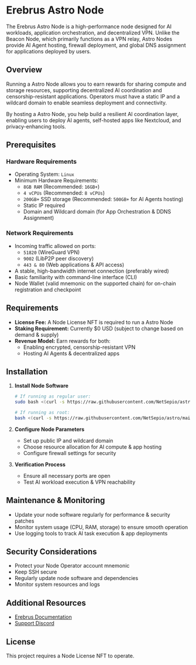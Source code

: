 # Erebrus Astro Node

The Erebrus Astro Node is a high-performance node designed for AI workloads, application orchestration, and decentralized VPN. Unlike the Beacon Node, which primarily functions as a VPN relay, Astro Nodes provide AI Agent hosting, firewall deployment, and global DNS assignment for applications deployed by users.

## Overview

Running a Astro Node allows you to earn rewards for sharing compute and storage resources, supporting decentralized AI coordination and censorship-resistant applications. Operators must have a static IP and a wildcard domain to enable seamless deployment and connectivity.

By hosting a Astro Node, you help build a resilient AI coordination layer, enabling users to deploy AI agents, self-hosted apps like Nextcloud, and privacy-enhancing tools.

## Prerequisites

### Hardware Requirements

- Operating System: `Linux`
- Minimum Hardware Requirements:
  - `8GB RAM` (Recommended: `16GB+`)
  - `4 vCPUs` (Recommended: `8 vCPUs`)
  - `200GB+` SSD storage (Recommended: `500GB+` for AI Agents hosting)
  - Static IP required
  - Domain and Wildcard domain (for App Orchestration & DDNS Assignment)

### Network Requirements

- Incoming traffic allowed on ports:
  - `51820` (WireGuard VPN)
  - `9002` (LibP2P peer discovery)
  - `443 & 80` (Web applications & API access)
- A stable, high-bandwidth internet connection (preferably wired)
- Basic familiarity with command-line interface (CLI)
- Node Wallet (valid mnemonic on the supported chain) for on-chain registration and checkpoint

## Requirements

- **License Fee:** A Node License NFT is required to run a Astro Node
- **Staking Requirement:** Currently $0 USD (subject to change based on demand & supply)
- **Revenue Model:** Earn rewards for both:
  - Enabling encrypted, censorship-resistant VPN
  - Hosting AI Agents & decentralized apps

## Installation

1. **Install Node Software**
    ```bash
   # If running as regular user:
   sudo bash <(curl -s https://raw.githubusercontent.com/NetSepio/astro/main/install.sh)
   
   # If running as root:
   bash <(curl -s https://raw.githubusercontent.com/NetSepio/astro/main/install.sh)
   ```

2. **Configure Node Parameters**
   - Set up public IP and wildcard domain
   - Choose resource allocation for AI compute & app hosting
   - Configure firewall settings for security

3. **Verification Process**
   - Ensure all necessary ports are open
   - Test AI workload execution & VPN reachability

## Maintenance & Monitoring

- Update your node software regularly for performance & security patches
- Monitor system usage (CPU, RAM, storage) to ensure smooth operation
- Use logging tools to track AI task execution & app deployments

## Security Considerations

- Protect your Node Operator account mnemonic
- Keep SSH secure
- Regularly update node software and dependencies
- Monitor system resources and logs

## Additional Resources

- [Erebrus Documentation](https://docs.netsepio.com/latest/erebrus/nodes/astro-node)
- [Support Discord](https://discord.gg/netsepio)

## License

This project requires a Node License NFT to operate.
